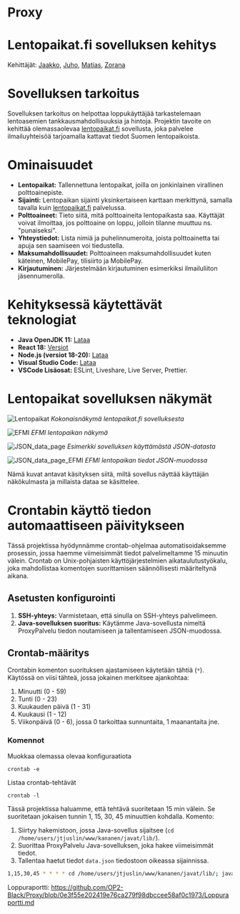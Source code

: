 # Proxy
# Lentopaikat.fi sovelluksen kehitys

Kehittäjät:
[Jaakko](https://github.com/JaakkoSai), [Juho](https://github.com/Juho14), [Matias](https://github.com/VEHICLE-PICK-KB), [Zorana](https://github.com/zokaas)


# Sovelluksen tarkoitus

Sovelluksen tarkoitus on helpottaa loppukäyttäjää tarkastelemaan lentoasemien tankkausmahdollisuuksia ja hintoja. Projektin tavoite on kehittää olemassaolevaa [lentopaikat.fi](http://lentopaikat.fi) sovellusta, joka palvelee ilmailuyhteisöä tarjoamalla kattavat tiedot Suomen lentopaikoista.

# Ominaisuudet

- **Lentopaikat:** Tallennettuna lentopaikat, joilla on jonkinlainen virallinen polttoainepiste.
- **Sijainti:** Lentopaikan sijainti yksinkertaiseen karttaan merkittynä, samalla tavalla kuin [lentopaikat.fi](http://lentopaikat.fi) palvelussa.
- **Polttoaineet:** Tieto siitä, mitä polttoaineita lentopaikasta saa. Käyttäjät voivat ilmoittaa, jos polttoaine on loppu, jolloin tilanne muuttuu ns. "punaiseksi".
- **Yhteystiedot:** Lista nimiä ja puhelinnumeroita, joista polttoainetta tai apuja sen saamiseen voi tiedustella.
- **Maksumahdollisuudet:** Polttoaineen maksumahdollisuudet kuten käteinen, MobilePay, tilisiirto ja MobilePay.
- **Kirjautuminen:** Järjestelmään kirjautuminen esimerkiksi ilmailuliiton jäsennumerolla.

# Kehityksessä käytettävät teknologiat

- **Java OpenJDK 11:** [Lataa](https://www.oracle.com/java/technologies/javase/jdk17-archive-downloads.html)
- **React 18:** [Versiot](https://legacy.reactjs.org/versions/)
- **Node.js (versiot 18-20):** [Lataa](https://nodejs.org/en)
- **Visual Studio Code:** [Lataa](https://code.visualstudio.com/download)
- **VSCode Lisäosat:** ESLint, Liveshare, Live Server, Prettier.


# Lentopaikat sovelluksen näkymät

![Lentopaikat](https://github.com/OP2-Black/FrontEnd/assets/97917358/87730137-0cfb-4680-b458-af701934d65f)
*Kokonaisnäkymä lentopaikat.fi sovelluksesta*

![EFMI](https://github.com/OP2-Black/FrontEnd/assets/97917358/baf04f29-f85e-4cec-84f8-c77f43503bad)
*EFMI lentopaikan näkymä*

![JSON_data_page](https://github.com/OP2-Black/FrontEnd/assets/97917358/77e85d49-b0e5-4261-9770-529c55ec721a)
*Esimerkki sovelluksen käyttämästä JSON-datasta*

![JSON_data_page_EFMI](https://github.com/OP2-Black/FrontEnd/assets/97917358/6a327999-47d3-46f5-b105-4ac8c4b2edf1)
*EFMI lentopaikan tiedot JSON-muodossa*


Nämä kuvat antavat käsityksen siitä, miltä sovellus näyttää käyttäjän näkökulmasta ja millaista dataa se käsittelee.

# Crontabin käyttö tiedon automaattiseen päivitykseen

Tässä projektissa hyödynnämme crontab-ohjelmaa automatisoidaksemme prosessin, jossa haemme viimeisimmät tiedot palvelimeltamme 15 minuutin välein. Crontab on Unix-pohjaisten käyttöjärjestelmien aikataulutustyökalu, joka mahdollistaa komentojen suorittamisen säännöllisesti määriteltynä aikana.

## Asetusten konfigurointi

1. **SSH-yhteys:** Varmistetaan, että sinulla on SSH-yhteys palvelimeen.
2. **Java-sovelluksen suoritus:** Käytämme Java-sovellusta nimeltä ProxyPalvelu tiedon noutamiseen ja tallentamiseen JSON-muodossa.

## Crontab-määritys

Crontabin komenton suorituksen ajastamiseen käytetään tähtiä (`*`). Käytössä on viisi tähteä, jossa jokainen merkitsee ajankohtaa:

1. Minuutti (0 - 59)
2. Tunti (0 - 23)
3. Kuukauden päivä (1 - 31)
4. Kuukausi (1 - 12)
5. Viikonpäivä (0 - 6), jossa 0 tarkoittaa sunnuntaita, 1 maanantaita jne.


### Komennot

Muokkaa olemassa olevaa konfiguraatiota

`crontab -e`

Listaa crontab-tehtävät

`crontab -l`

Tässä projektissa haluamme, että tehtävä suoritetaan 15 min välein. Se suoritetaan jokaisen tunnin 1, 15, 30, 45 minuuttien kohdalla. 
Komento:
1. Siirtyy hakemistoon, jossa Java-sovellus sijaitsee (`cd /home/users/jtjuslin/www/kananen/javat/lib/`).
2. Suorittaa ProxyPalvelu Java-sovelluksen, joka hakee viimeisimmät tiedot.
3. Tallentaa haetut tiedot `data.json` tiedostoon oikeassa sijainnissa.

```bash
1,15,30,45 * * * * cd /home/users/jtjuslin/www/kananen/javat/lib/; java ProxyPalvelu > /home/users/jtjuslin/www/kananen/data.json
```

Loppuraportti: https://github.com/OP2-Black/Proxy/blob/0e3f55e202419e76ca279f98dbccee58af0c1973/Loppuraportti.md
